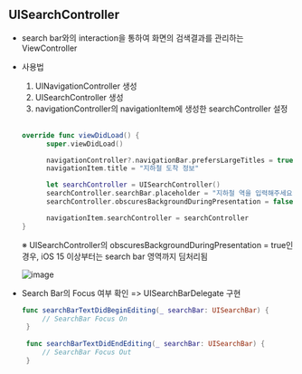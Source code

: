 ## UISearchController
- search bar와의 interaction을 통하여 화면의 검색결과를 관리하는 ViewController
- 사용법  
  1. UINavigationController 생성
  2. UISearchController 생성
  3. navigationController의 navigationItem에 생성한 searchController 설정 
  <br>
  
    ```swift
    override func viewDidLoad() {
          super.viewDidLoad()

          navigationController?.navigationBar.prefersLargeTitles = true
          navigationItem.title = "지하철 도착 정보"

          let searchController = UISearchController()
          searchController.searchBar.placeholder = "지하철 역을 입력해주세요."
          searchController.obscuresBackgroundDuringPresentation = false   // search bar에 focus가 있는 경우, 검색결과 영역 (search bar 하단의 딤처리 여부)

          navigationItem.searchController = searchController
    }
    ```
    
     ※ UISearchController의 obscuresBackgroundDuringPresentation = true인 경우, iOS 15 이상부터는 search bar 영역까지 딤처리됨
      
     ![image](https://user-images.githubusercontent.com/46417892/152761916-42894001-fd7b-44d8-904a-29561baef30e.png)

- Search Bar의 Focus 여부 확인 => UISearchBarDelegate 구현
  
   ```swift
   func searchBarTextDidBeginEditing(_ searchBar: UISearchBar) {
        // SearchBar Focus On
    }
    
    func searchBarTextDidEndEditing(_ searchBar: UISearchBar) {
        // SearchBar Focus Out
    }
   ```
